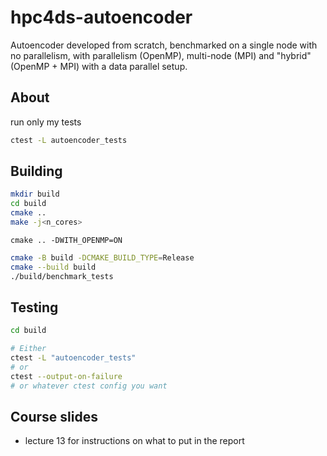 # hpc4ds-autoencoder

Autoencoder developed from scratch, benchmarked on a single node with no parallelism, with parallelism (OpenMP), multi-node (MPI) and "hybrid" (OpenMP + MPI) with a data parallel setup.

## About

run only my tests

```bash
ctest -L autoencoder_tests
```

<!-- TODO: or with prefix: `autoencoder_`:
```bash
ctest -R "^autoencoder_"
``` -->

## Building

```bash
mkdir build
cd build
cmake ..
make -j<n_cores>
```

`cmake .. -DWITH_OPENMP=ON`

```bash
cmake -B build -DCMAKE_BUILD_TYPE=Release
cmake --build build
./build/benchmark_tests
```

## Testing
```bash
cd build

# Either
ctest -L "autoencoder_tests"
# or
ctest --output-on-failure
# or whatever ctest config you want
```



## Course slides
- lecture 13 for instructions on what to put in the report
